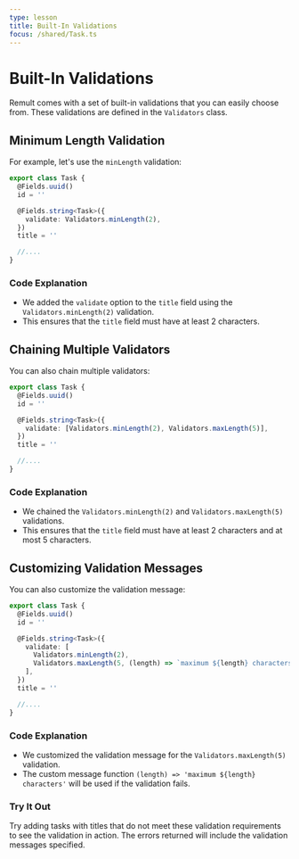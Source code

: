 ```yaml
---
type: lesson
title: Built-In Validations
focus: /shared/Task.ts
---
```


# Built-In Validations

Remult comes with a set of built-in validations that you can easily choose from. These validations are defined in the `Validators` class.

## Minimum Length Validation

For example, let's use the `minLength` validation:

```ts add={5-7}
export class Task {
  @Fields.uuid()
  id = ''

  @Fields.string<Task>({
    validate: Validators.minLength(2),
  })
  title = ''

  //....
}
```

### Code Explanation

- We added the `validate` option to the `title` field using the `Validators.minLength(2)` validation.
- This ensures that the `title` field must have at least 2 characters.

## Chaining Multiple Validators

You can also chain multiple validators:

```ts add={5-7}
export class Task {
  @Fields.uuid()
  id = ''

  @Fields.string<Task>({
    validate: [Validators.minLength(2), Validators.maxLength(5)],
  })
  title = ''

  //....
}
```

### Code Explanation

- We chained the `Validators.minLength(2)` and `Validators.maxLength(5)` validations.
- This ensures that the `title` field must have at least 2 characters and at most 5 characters.

## Customizing Validation Messages

You can also customize the validation message:

```ts add={5-10}
export class Task {
  @Fields.uuid()
  id = ''

  @Fields.string<Task>({
    validate: [
      Validators.minLength(2),
      Validators.maxLength(5, (length) => `maximum ${length} characters`),
    ],
  })
  title = ''

  //....
}
```

### Code Explanation

- We customized the validation message for the `Validators.maxLength(5)` validation.
- The custom message function `(length) => 'maximum ${length} characters'` will be used if the validation fails.

### Try It Out

Try adding tasks with titles that do not meet these validation requirements to see the validation in action. The errors returned will include the validation messages specified.
